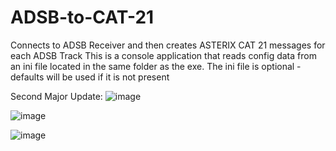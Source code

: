 # ADSB-to-CAT-21
Connects to ADSB Receiver and then creates ASTERIX CAT 21 messages for each ADSB Track
This is a console application that reads config data from an ini file located in the same folder as the exe.
The ini file is optional - defaults will be used if it is not present

Second Major Update:
![image](https://github.com/user-attachments/assets/0bd4291b-dc41-4d26-8f25-a287354c2d65)



![image](https://github.com/user-attachments/assets/febb9264-f489-47e7-90e2-b3c02ccc14bb)




![image](https://github.com/user-attachments/assets/24a88d9e-5c86-4ad1-9b52-c253995cdde4)





